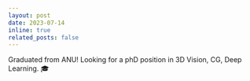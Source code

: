 ```yaml
---
layout: post
date: 2023-07-14
inline: true
related_posts: false
---
```


Graduated from ANU! Looking for a phD position in 3D Vision, CG, Deep Learning. :mortar_board:

